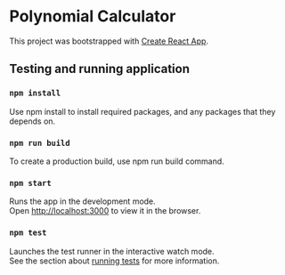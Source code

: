 # Polynomial Calculator
This project was bootstrapped with [Create React App](https://github.com/facebook/create-react-app).

## Testing and running application

### `npm install`

Use npm install to install required packages, and any packages that they depends on. 

### `npm run build`

To create a production build, use npm run build command. 

### `npm start`

Runs the app in the development mode.<br />
Open [http://localhost:3000](http://localhost:3000) to view it in the browser.

### `npm test`

Launches the test runner in the interactive watch mode.<br />
See the section about [running tests](https://facebook.github.io/create-react-app/docs/running-tests) for more information.